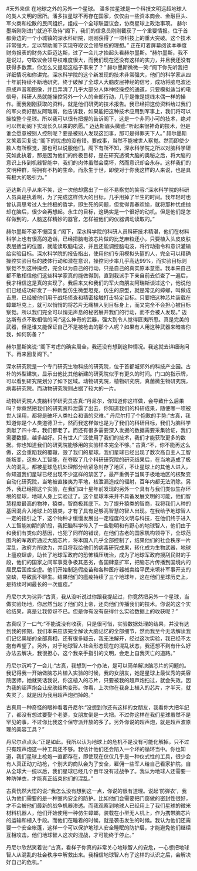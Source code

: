 #天外来信
在地球之外的另外一个星球。
潘多拉星球是一个科技文明远超地球人的类人文明的居所。潘多拉星球不再存在国家，仅仅由一些资本商会、金融巨头、军火商和松散的民间组织，组成一个全球联盟议会，协商星球上政治事项。
赫尔墨斯刚刚进门就迫不及待“阁下，我们的信息员刚刚截获了一个重要情报。位于首都旁边的一个小城镇的深水科研院，刚刚获得了一项科技上的重大突破。这个技术非常强大，足以帮助阁下实现夺取议会领导权的理想。”
正在盯着屏幕阅读本季度财务报表的财务大臣迈达斯，过了一会儿才抬起头看赫尔墨斯。“赫尔墨斯，我不是说过，夺取议会领导权难度很大，而我们现在还没有这样的实力，并且我还没有获得多数票，你怎么又提起这档子事来了？”
赫尔墨斯微微一笑:“阁下你先听我把详细情况和你讲完。深水科学院的这个新发现的技术非常强大，他们的科学家从四十年前持续不断地研究，终于破解了全球人大脑皮层神经的信号，成功将脑电波还原成声音和图像，并且弄清了几乎大部分人体神经操控的通道，只要模拟适当的电信号，科研人员就能操控另外一个人的全部行动，几乎是像是提线木偶一样的操作。而我刚刚获取的资料，就是他们研究的技术报告。我已经把这份资料给过我们的军火商好朋友阿瑞斯，他告诉我，如果能把这种技术应用到军事上，我们将可以操控整个星球。所以我可以很有把握的告诉阁下，这是一个非同小可的技术，绝对可以帮助阁下实现长久以来的夙愿。”
迈达斯眉头微蹙:“听起来很神奇的技术，但是谁会愿意被别人控制呢？要是被别人发现这回事，那可是得罪天下人。”
赫尔墨斯又笑着回复说:“阁下的忧虑的没有错。要成事，当然不能被世人察觉。然而即使少数人有所察觉，那也可以说服他们。阁下有所不知，深水科学院之所以对脑科学研究如此执着，那是因为他们的终极目标，是在研究透彻大脑的奥秘之后，将大脑的意识上传到机器智能中，我们的肉体虽然会腐坏，然而意识却会永存。这样我们的文明种群，将拥有不朽的生命。而永生于世，即使对于你我这样的人来说，也是具有极大的吸引力。”

迈达斯几乎从来不笑，这一次他却露出了一丝不易察觉的笑容:“深水科学院的科研人员真是执着啊，为了完成这样伟大的目标，几乎用掉了半生的时间。我年轻时也曾认真思考过人生终极的哲学，即生死的问题，但觉得青春欢愉，就将那种忧虑抛却在脑后，很少会再想起。永生的目标，这确实是一个很好的动机。但是他们是怎样做到的，人脑这样精妙的器官，怎样被他们的仪器调动读取的。”

赫尔墨斯不紧不慢回复:“阁下，深水科学院的科研人员科研技术精湛，他们在材料科学上也有很高的造诣，已经把脑电波芯片做的比芝麻粒还小，只要植入头皮皮肤表层适当的位置，就能读取脑电波，并且还能调控脑电波，将行动指令和意识灌输给实验目标。深水科学院的报告指出，使用他们专用模拟头盔的人，完全可以精确操控实验目标的肢体行动和潜在意识，操控同步率几乎高达99%，而实验目标则察觉不到这种操控，完全以为自己的行动，只是自己的真实原本意愿。我本来自己都不敢相信他们这些科学家真的能做得到，直到我派手下亲自前去侦查了一遍后，我才相信这是真的实现了。我后来又和我们的军火商朋友阿瑞斯谈过这个，他说他们已经成功研发了一种新型仿生微型坦克，仿生的原型，就是常见的蟑螂，叫做成吉思，已经被他们用于战场侦查和精密接触打击特定目标。只要把这种芯片装载在蟑螂坦克上，就可以悄悄的将芯片无痛植入到目标身上，而又完全不会担心被目标察觉。所以我们完全可以悄无声息的秘密展开我们的行动，而不会被人发现。”
迈达斯有点不敢相信的问:“这么神奇的武器，强大到令人觉得匪夷所思。真是完美的武器，但是谁又能保证自己不是被枪击的那个人呢？如果有人用这种武器来暗害你我，如何防备？”

赫尔墨斯笑说:“阁下考虑的确实周全，我还没有想到这种情况。我这就去详细询问下。再来回复阁下。”

深水研究院是一个专门研究生物科技的研究院，位于首都城郊外的科技产业园。古朴的外型建筑，显示出他比其他新建的研究院似乎有更久的时间。门口的指示牌，可以看到研究院划分了如下区域。动物研究院，植物研究院，真菌微生物研究院，病毒研究院。而动物研究院则占据了较大的一片。

动物研究院人类脑科学研究员古真:“丹尼尔，你知道你这样做，会导致什么后果吗？你竟然把我们的研究资料泄露了出去，你知道我们的科研成果，随便哪一项被世人误用，都将是破坏人类社会和谐的灾难。”
丹尼尔打了个抱歉的手势:“古真，我知道你是个人类道德卫士，然而我这样做也是为了我们的科研目标，我们为脑科学贡献了四十年，我们都老了。而还有很多需要深入发掘的数据需要采集验证，我们需要数据，越多越好。只有世人广泛使用了我们的技术，我们才能获取更多的数据。你也知道我们的研究院能够用的实验样本完全不够。”
古真:“不，你不能再这么做，这会重蹈我的覆辙，毁了我们的星球。我们星球已经出现了数次高自主人工智能叛变，这些人工智能，在夺取了几个科研研究院的研究结果后，在当地造成了极大的混乱，都被星球危机处理部分给紧急封存了地区，不让星球上的其他人进入，你知道我们星球已经出现不少这样的禁区了，最严重例子当属于极地地区的核聚变自动化研究院，当地被直接夷为平地，核泄漏造成的辐射，百年内都无法消除。另外，我已经把这个实验，在我们四十星年前发现的另外一个具有与我们类似生存环境的星球，地球人身上实验过了。这个星球本来并不具备发展文明的可能，他们智慧程度最高的物种，猿类，智商极其底下。为了提升猿类的智商，我将我们人种的基因混合入地球上的猿类，才有了具有足够高智慧的智人出现。在我给予地球智人一定的指引之下，这个物种才缓慢发展出一定程度的文明与科技，在他们终于进入人工智能初期的阶段，我把脑科学传入了一些聪明和有野心的地球智人，他们由于和我们有类似的基因，也犯了同样的错误，在他们古老的国家机构领导下，全球范围内的军政府通过大脑芯片，将本国人几乎全部控制了，结果他们的社会秩序一片混乱，政府为所欲为，并且将我给他们的病毒研究成果，转化成为生物武器，地球上瘟疫肆虐，助长了地球军政府的恐怖镇压统治，成为了地球军政府搜刮民财的手段，他们的国家之间军事竞争极其恶劣，各国肆意扩军，把脑芯片传播到国境内的居民后国库空虚。他们开始制造假疫苗和各种医疗器械卖给平民来填补军事开支的空缺，导致民不聊生。结果他们的瘟疫持续了三个地球年，这在他们星球历史上，是持续时间最长的一次瘟疫。”

丹尼尔大为诧异:“古真，我从没听说过你跟我提起过，你竟然把另外一个星球，当做实验场地，你居然当起了他们的上帝，还向他们传播我们的技术。你说的这个实验结果，真是让我惊讶不已。但是你有没有获得什么实验数据上的收获呢？”

古真叹了一口气:“不能说没有收获，只是很可惜，实验数据处理的结果，并没有达到我的预期，我们本来应该完全解读大脑记忆的全部细节，然而我至今无法解读我们记忆奥秘的全部真相，还有很多疑云，我无法解开，经过这次实验，我已经不太抱有希望了。另外，对于地球智人社会形态现在的混乱状态，我还想不到有什么好办法去解决，我很担心，这个我亲手指引的文明，会走上自我灭亡的道路。”

丹尼尔沉吟了一会儿:“古真，我想到一个办法，是可以简单解决脑芯片的问题的。我记得我一开始做脑芯片植入实验的时候，我的女朋友，她是星球上最优秀的美容院医师，她就笑话我说，你这植入的芯片，只要被我的超声炮扫过，就会失效。因为我的超声炮会让皮肤结构变形。你看，上次你在我身上植入的芯片，才半天，就失灵了。就是因为我用超声炮扫掉的。”

古真用一种奇怪的眼神看着丹尼尔:“没想到你还有这样的女朋友，我看你大把年纪了，都没有想过要娶个老婆，女朋友倒是一大把。不过你这样在我们星球虽然不是罕见的事，不过你比我这个保守派开放的多了。另外你说的超声炮，就是超声波原理的美容工具？”

丹尼尔点点头:“正是如此。我所以认为地球上的危机不是没有可能化解掉，只不过只有超声炮这一种工具还不够。我估计他们还会陷入一个坏的循环当中。你也知道，我们星球上枪炮一直都存在，即使现在仅仅几乎是一种仪式性的工具，很少会有人真正动刀动枪，个别大的商队会为了安全，雇佣一些军人给自己看家护院。自从全球大一统以后，我们星球已经几个百年没有过战争了。我认为地球人还需要一种防弹衣，才能真正结束他们的混乱。”

古真恍然大悟的说:“我怎么没有想到这一点，你说的很有道理。说起‘防弹衣’，我认为他们需要的是一种室内安全的防护。比如他们会需要把门窗做的密封性很好，才不会被他们最新的战争机器渗透。而我观察到地球人已经用上了我们星球的微米材料机器人，他们开始使用一种仿生蟑螂，装载在小型无人机上，作为携带脑芯片的运输和植入手段。而他们在睡着的时候，就是袭击发生的时候。我认为他们还需要一个安全帐篷，这样一个可以保护地球人安全睡眠的防护层，才能避免他们继续互相攻击。他们地球智人这次的混战，才可能终于停止。”

丹尼尔欣然笑着说:“古真，看样子你真的非常关心地球智人的安危，一心想把地球智人从混乱的社会秩序中解救出来。我相信地球智人有了这样的认识之后，会解决好自己的危机。”
